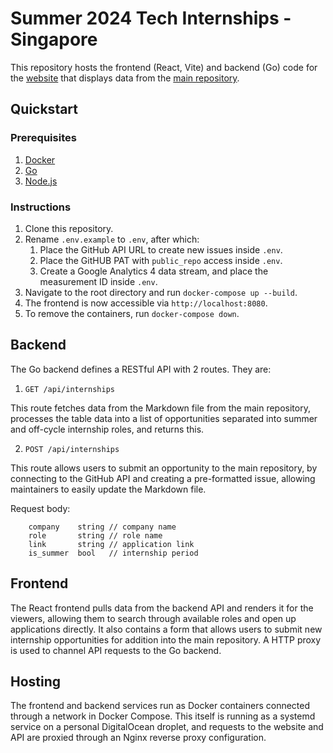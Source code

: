 # Summer 2024 Tech Internships - Singapore

This repository hosts the frontend (React, Vite) and backend (Go) code for the [website](https://techinternships.kxrt.me) that displays data from the [main repository](https://github.com/kxrt/Singapore-Summer2024-TechInternships).

## Quickstart

### Prerequisites

1. [Docker](https://www.docker.com/products/docker-desktop)
1. [Go](https://golang.org/doc/install)
1. [Node.js](https://nodejs.org/en)

### Instructions

1. Clone this repository.
2. Rename `.env.example` to `.env`, after which:
   1. Place the GitHub API URL to create new issues inside `.env`.
   2. Place the GitHUB PAT with `public_repo` access inside `.env`.
   3. Create a Google Analytics 4 data stream, and place the measurement ID inside `.env`.
3. Navigate to the root directory and run `docker-compose up --build`.
4.  The frontend is now accessible via `http://localhost:8080`.
5. To remove the containers, run `docker-compose down`.

## Backend

The Go backend defines a RESTful API with 2 routes. They are:

1. `GET /api/internships`

This route fetches data from the Markdown file from the main repository, processes the table data into a list of opportunities separated into summer and off-cycle internship roles, and returns this.

2. `POST /api/internships`

This route allows users to submit an opportunity to the main repository, by connecting to the GitHub API and creating a pre-formatted issue, allowing maintainers to easily update the Markdown file.

Request body:
```
	company    string // company name
	role       string // role name
	link       string // application link
	is_summer  bool   // internship period
```

## Frontend

The React frontend pulls data from the backend API and renders it for the viewers, allowing them to search through available roles and open up applications directly. It also contains a form that allows users to submit new internship opportunities for addition into the main repository. A HTTP proxy is used to channel API requests to the Go backend.

## Hosting

The frontend and backend services run as Docker containers connected through a network in Docker Compose. This itself is running as a systemd service on a personal DigitalOcean droplet, and requests to the website and API are proxied through an Nginx reverse proxy configuration.